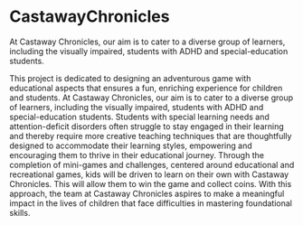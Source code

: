 # CastawayChronicles
At Castaway Chronicles, our aim is to cater to a diverse group of learners, including the visually impaired, students with ADHD and special-education students.

This project is dedicated to designing an adventurous game with educational aspects that ensures a fun, enriching experience for children and students. At Castaway Chronicles, our aim is to cater to a diverse group of learners, including the visually impaired, students with ADHD and special-education students. Students with special learning needs and attention-deficit disorders often struggle to stay engaged in their learning and thereby require more creative teaching techniques that are thoughtfully designed to accommodate their learning styles, empowering and encouraging them to thrive in their educational journey. Through the completion of mini-games and challenges, centered around educational and recreational games, kids will be driven to learn on their own with Castaway Chronicles. This will allow them to win the game and collect coins. With this approach, the team at Castaway Chronicles aspires to make a meaningful impact in the lives of children that face difficulties in mastering foundational skills. 

